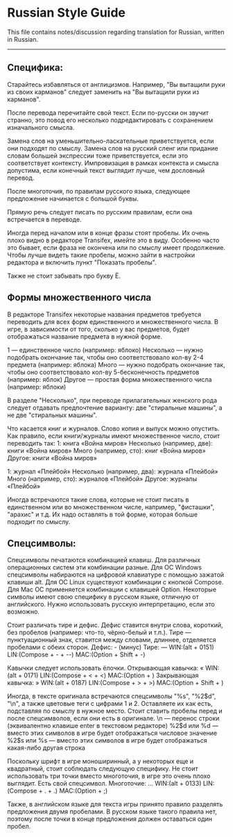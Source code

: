 # Russian Style Guide

This file contains notes/discussion regarding translation for Russian, written in Russian.

---

## Специфика:

Старайтесь избавляться от англицизмов. Например, "Вы вытащили руки из своих карманов" следует
заменить на "Вы вытащили руки из карманов".

После перевода перечитайте свой текст. Если по-русски он звучит странно, это повод его несколько
подредактировать с сохранением изначального смысла.

Замена слов на уменьшительно-ласкательные приветствуется, если они подходят по смыслу. Замена слов
на русский сленг или придание словам большей экспрессии тоже приветствуется, если это соответствует
контексту. Импровизация в рамках контекста и смысла допустима, если конечный текст выглядит лучше,
чем дословный перевод.

После многоточия, по правилам русского языка, следующее предложение начинается с большой буквы.

Прямую речь следует писать по русским правилам, если она встречается в переводе.

Иногда перед началом или в конце фразы стоят пробелы. Их очень плохо видно в редакторе Transifex,
имейте это в виду. Особенно часто это бывает, если фраза не окончена или по смыслу имеет
продолжение. Чтобы лучше видеть такие пробелы, можно зайти в настройки редактора и включить пункт
"Показать пробелы".

Также не стоит забывать про букву Ё.

## Формы множественного числа

В редакторе Transifex некоторые названия предметов требуется переводить для всех форм единственного
и множественного числа. В игре, в зависимости от того, сколько у вас предметов, будет отображаться
название предмета в нужной форме.

1 — единственное число (например: яблоко) Несколько — нужно подобрать окончание так, чтобы оно
соответствовало кол-ву 2-4 предмета (например: яблока) Много — нужно подобрать окончание так, чтобы
оно соответствовало кол-ву 5-бесконечность предметов (например: яблок) Другое — простая форма
множественного числа (например: яблоки)

В разделе "Несколько", при переводе прилагательных женского рода следует отдавать предпочтение
варианту: две "стиральные машины", а не две "стиральных машины".

Что касается книг и журналов. Слово копия и выпуск можно опустить. Как правило, если книги/журналы
имеют множественное число, стоит переводить так: 1: книга «Война миров» Несколько (например, две):
книги «Война миров» Много (например, сто): книг «Война миров» Другое: книги «Война миров»

1: журнал «Плейбой» Несколько (например, два): журнала «Плейбой» Много (например, сто): журналов
«Плейбой» Другое: журналы «Плейбой»

Иногда встречаются такие слова, которые не стоит писать в единственном или во множественном числе,
например, "фисташки", "арахис" и т.д. Их надо оставлять в той форме, которая больше подходит по
смыслу.

## Спецсимволы:

Спецсимволы печатаются комбинацией клавиш. Для различных операционных систем эти комбинации разные.
Для ОС Windows спецсимволы набираются на цифровой клавиатуре с помощью зажатой клавиши alt. Для ОС
Linux существуют комбинации с кнопкой Compose. Для Mac ОС применяется комбинации с клавишей Option.
Некоторые символы имеют свою специфику в русском языке, отличную от английского. Нужно использовать
русскую интерпретацию, если это возможно.

Стоит различать тире и дефис. Дефис ставится внутри слова, короткий, без пробелов (например: что-то,
чёрно-белый и т.п.). Тире — пунктуационный знак, ставится между словами, длиннее, отделяется
пробелами с обеих сторон. Дефис: - (минус) Тире: — WIN:(alt + 0151) LIN:(Сompose + - + --)
MAC:(Option + Shift + -)

Кавычки следует использовать ёлочки. Открывающая кавычка: « WIN:(alt + 0171) LIN:(Сompose + < + <)
MAC:(Option + \) Закрывающая кавычка: » WIN:(alt + 0187) LIN:(Сompose + > + >) MAC:(Option + Shift +
\)

Иногда, в тексте оригинала встречаются спецсимволы "%s", "%2$d", "\n", а также цветовые теги с
цифрами 1 и 2. Оставляете их как есть, подставляя по смыслу в нужное место. Стоит ставить пробелы
перед и после спецсимволов, если они есть в оригинале. \n — перенос строки (эквивалентно клавише
enter в текстовом редакторе) %2$d или %d — вместо этих символов в игре будет отображаться числовое
значение %2$s или %s — вместо этих символов в игре будет отображаться какая-либо другая строка

Поскольку шрифт в игре моноширинный, а у некоторых еще и квадратный, стоит соблюдать следующую
специфику. Не стоит использовать три точки вместо многоточия, в игре это очень плохо выглядит. Есть
свой спецсимвол. Многоточие: … WIN:(alt + 0133) LIN:(Сompose + . + .) MAC:(Option + ;)

Также, в английском языке для текста игры принято правило разделять предложения двумя пробелами. В
русском языке такого правила нет, поэтому после точки в конце предложения должен оставаться один
пробел.
